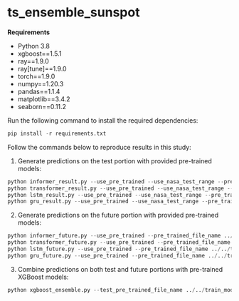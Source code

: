 # ts_ensemble_sunspot

**Requirements**
 - Python 3.8
 - xgboost==1.5.1
 - ray==1.9.0 
 - ray[tune]==1.9.0 
 - torch==1.9.0
 - numpy==1.20.3 
 - pandas==1.1.4
 - matplotlib==3.4.2 
 - seaborn==0.11.2

Run the following command to install the required dependencies:
```python
pip install -r requirements.txt
```
Follow the commands below to reproduce results in this study:

 1. Generate predictions on the test portion with provided pre-trained models:
 ```python
 python informer_result.py --use_pre_trained --use_nasa_test_range --pre_trained_file_name ../../train_models/best_informer.pth
 python transformer_result.py --use_pre_trained --use_nasa_test_range --pre_trained_file_name ../../train_models/best_transformer.pth
 python lstm_result.py --use_pre_trained --use_nasa_test_range --pre_trained_file_name ../../train_models/best_lstm.pth
 python gru_result.py --use_pre_trained --use_nasa_test_range --pre_trained_file_name ../../train_models/best_gru.pth
 ```
 2. Generate predictions on the future portion with provided pre-trained models:
 ```python
 python informer_future.py --use_pre_trained --pre_trained_file_name ../../train_models/best_informer_future.pth
 python transformer_future.py --use_pre_trained --pre_trained_file_name ../../train_models/best_transformer_future.pth
 python lstm_future.py --use_pre_trained --pre_trained_file_name ../../train_models/best_lstm_future.pth
 python gru_future.py --use_pre_trained --pre_trained_file_name ../../train_models/best_gru_future.pth
 ```
 3. Combine predictions on both test and future portions with pre-trained XGBoost models:
  ```python
 python xgboost_ensemble.py --test_pre_trained_file_name ../../train_models/xgboost_dl.pth --future_pre_trained_file_name ../../train_models/xgboost_future.pth
 ```


